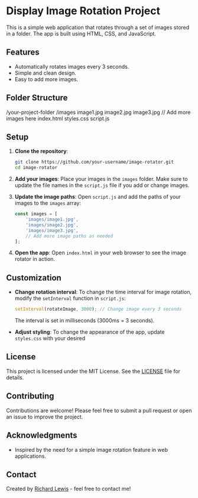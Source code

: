 # Display Image Rotation Project

This is a simple web application that rotates through a set of images stored in a folder. The app is built using HTML, CSS, and JavaScript.

## Features

- Automatically rotates images every 3 seconds.
- Simple and clean design.
- Easy to add more images.

## Folder Structure

/your-project-folder
    /images
        image1.jpg
        image2.jpg
        image3.jpg
        // Add more images here
    index.html
    styles.css
    script.js


## Setup

1. **Clone the repository**:
    ```bash
    git clone https://github.com/your-username/image-rotator.git
    cd image-rotator
    ```

2. **Add your images**:
    Place your images in the `images` folder. Make sure to update the file names in the `script.js` file if you add or change images.

3. **Update the image paths**:
    Open `script.js` and add the paths of your images to the `images` array:
    ```javascript
    const images = [
        'images/image1.jpg',
        'images/image2.jpg',
        'images/image3.jpg',
        // Add more image paths as needed
    ];
    ```

4. **Open the app**:
    Open `index.html` in your web browser to see the image rotator in action.

## Customization

- **Change rotation interval**:
    To change the time interval for image rotation, modify the `setInterval` function in `script.js`:
    ```javascript
    setInterval(rotateImage, 3000); // Change image every 3 seconds
    ```
    The interval is set in milliseconds (3000ms = 3 seconds).

- **Adjust styling**:
    To change the appearance of the app, update `styles.css` with your desired 

## License

This project is licensed under the MIT License. See the [LICENSE](LICENSE) file for details.

## Contributing

Contributions are welcome! Please feel free to submit a pull request or open an issue to improve the project.

## Acknowledgments

- Inspired by the need for a simple image rotation feature in web applications.

## Contact

Created by [Richard Lewis](https://github.comgogorichie) - feel free to contact me!



